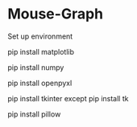 # Mouse-Graph
Set up environment

pip install matplotlib

pip install numpy

pip install openpyxl

pip install tkinter
except
pip install tk

pip install pillow
